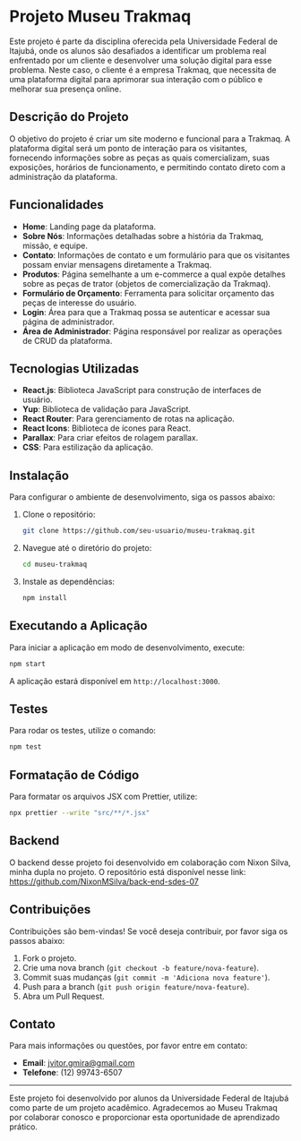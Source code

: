 # Projeto Museu Trakmaq

Este projeto é parte da disciplina oferecida pela Universidade Federal de Itajubá, onde os alunos são desafiados a identificar um problema real enfrentado por um cliente e desenvolver uma solução digital para esse problema. Neste caso, o cliente é a empresa Trakmaq, que necessita de uma plataforma digital para aprimorar sua interação com o público e melhorar sua presença online.

## Descrição do Projeto

O objetivo do projeto é criar um site moderno e funcional para a Trakmaq. A plataforma digital será um ponto de interação para os visitantes, fornecendo informações sobre as peças as quais comercializam, suas exposições, horários de funcionamento, e permitindo contato direto com a administração da plataforma.

## Funcionalidades

- **Home**: Landing page da plataforma.
- **Sobre Nós**: Informações detalhadas sobre a história da Trakmaq, missão, e equipe.
- **Contato**: Informações de contato e um formulário para que os visitantes possam enviar mensagens diretamente a Trakmaq.
- **Produtos**: Página semelhante a um e-commerce a qual expõe detalhes sobre as peças de trator (objetos de comercialização da Trakmaq).
- **Formulário de Orçamento**: Ferramenta para solicitar orçamento das peças de interesse do usuário.
- **Login**: Área para que a Trakmaq possa se autenticar e acessar sua página de administrador.
- **Área de Administrador**: Página responsável por realizar as operações de CRUD da plataforma.

## Tecnologias Utilizadas

- **React.js**: Biblioteca JavaScript para construção de interfaces de usuário.
- **Yup**: Biblioteca de validação para JavaScript.
- **React Router**: Para gerenciamento de rotas na aplicação.
- **React Icons**: Biblioteca de ícones para React.
- **Parallax**: Para criar efeitos de rolagem parallax.
- **CSS**: Para estilização da aplicação.

## Instalação

Para configurar o ambiente de desenvolvimento, siga os passos abaixo:

1. Clone o repositório:
   ```bash
   git clone https://github.com/seu-usuario/museu-trakmaq.git
   ```
2. Navegue até o diretório do projeto:
   ```bash
   cd museu-trakmaq
   ```
3. Instale as dependências:
   ```bash
   npm install
   ```

## Executando a Aplicação

Para iniciar a aplicação em modo de desenvolvimento, execute:
```bash
npm start
```
A aplicação estará disponível em `http://localhost:3000`.

## Testes

Para rodar os testes, utilize o comando:
```bash
npm test
```

## Formatação de Código

Para formatar os arquivos JSX com Prettier, utilize:
```bash
npx prettier --write "src/**/*.jsx"
```

## Backend

O backend desse projeto foi desenvolvido em colaboração com Nixon Silva, minha dupla no projeto. O repositório está disponível nesse link: https://github.com/NixonMSilva/back-end-sdes-07

## Contribuições

Contribuições são bem-vindas! Se você deseja contribuir, por favor siga os passos abaixo:

1. Fork o projeto.
2. Crie uma nova branch (`git checkout -b feature/nova-feature`).
3. Commit suas mudanças (`git commit -m 'Adiciona nova feature'`).
4. Push para a branch (`git push origin feature/nova-feature`).
5. Abra um Pull Request.

## Contato

Para mais informações ou questões, por favor entre em contato:

- **Email**: jvitor.gmira@gmail.com
- **Telefone**: (12) 99743-6507

---

Este projeto foi desenvolvido por alunos da Universidade Federal de Itajubá como parte de um projeto acadêmico. Agradecemos ao Museu Trakmaq por colaborar conosco e proporcionar esta oportunidade de aprendizado prático.
